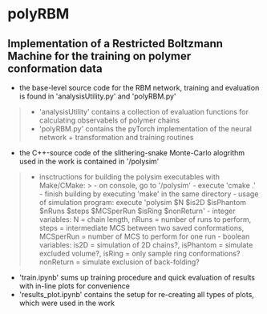 # polyRBM
## Implementation of a Restricted Boltzmann Machine for the training on polymer conformation data


- the base-level source code for the RBM network, training and evaluation is found in 'analysisUtility.py' and 'polyRBM.py'
>    - 'analysisUtility' contains a collection of evaluation functions for calculating observabels of polymer chains
>    - 'polyRBM.py' contains the pyTorch implementation of the neural network + transformation and training routines

- the C++-source code of the slithering-snake Monte-Carlo alogrithm used in the work is contained in '/polysim'
>    - insctructions for building the polysim executables with Make/CMake:
     >    - on console, go to '/polysim'
         - execute 'cmake .'
         - finish building by executing 'make' in the same directory
     - usage of simulation program: execute 'polysim $N $is2D $isPhantom $nRuns $steps $MCSperRun $isRing $nonReturn'
         - integer variables: N = chain length, nRuns = number of runs to perform, steps = intermediate MCS between two saved conformations,
         MCSperRun = number of MCS to perform for one run
         - boolean variables: is2D = simulation of 2D chains?, isPhantom = simulate excluded volume?, isRing = only sample ring conformations?
         nonReturn = simulate exclusion of back-folding?

- 'train.ipynb' sums up training procedure and quick evaluation of results with in-line plots for convenience
- 'results_plot.ipynb' contains the setup for re-creating all types of plots, which were used in the work
